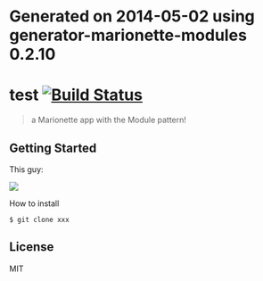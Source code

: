 # Generated on 2014-05-02 using generator-marionette-modules 0.2.10

# test [![Build Status](https://secure.travis-ci.org/yourName/test.png?branch=master)](https://travis-ci.org/yourName/test)

> a Marionette app with the Module pattern!

## Getting Started

This guy:

![](http://i.imgur.com/JHaAlBJ.png)

How to install

```
$ git clone xxx
```

## License

MIT
